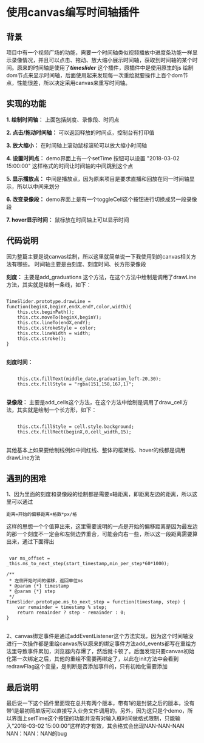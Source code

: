 # 使用canvas编写时间轴插件 #


## **背景** ##
项目中有一个视频广场的功能，需要一个时间轴类似视频播放中进度条功能一样显示录像情况，并且可以点击、拖动、放大缩小展示时间轴，获取到时间轴的某个时间。原来的时间轴是使用了***timeslider*** 这个插件，原插件中是使用原生的js 绘制dom节点来显示时间轴，后面使用起来发现每一次重绘就要操作上百个dom节点，性能很差，所以决定采用canvas来重写时间轴。

## **实现的功能** ##
**1. 绘制时间轴：**
上面包括刻度、录像段、时间点

**2. 点击/拖动时间轴：**
可以返回释放的时间点，控制台有打印值

**3. 放大缩小：**
在时间轴上滚动鼠标滚轮可以放大缩小时间轴

**4. 设置时间点：**
demo界面上有一个setTime 按钮可以设置 "2018-03-02 15:00:00" 这样格式的时间让时间轴的中间跳到这个点

**5. 显示播放点：**
中间是播放点，因为原来项目是要求直播和回放在同一时间轴显示，所以以中间来划分

**6. 改变录像段：**
demo界面上是有一个toggleCell这个按钮进行切换成另一段录像段

**7. hover显示时间：**
鼠标放在时间轴上可以显示时间

## 代码说明 ##
因为整篇主要是说canvas绘制，所以这里就简单说一下我使用到的canvas相关方法有哪些。
时间轴主要是由刻度、刻度时间、长方形录像段

**刻度：**
主要是add_graduations 这个方法，在这个方法中绘制是调用了drawLine方法，其实就是绘制一条线，如下：
<pre>
<code>
TimeSlider.prototype.drawLine = function(beginX,beginY,endX,endY,color,width){
	this.ctx.beginPath();
	this.ctx.moveTo(beginX,beginY);
	this.ctx.lineTo(endX,endY);
	this.ctx.strokeStyle = color;
	this.ctx.lineWidth = width;
	this.ctx.stroke();
}    
</code>
</pre>

**刻度时间：**
<pre>
<code>
    this.ctx.fillText(middle_date,graduation_left-20,30);
    this.ctx.fillStyle = "rgba(151,158,167,1)";
</code>
</pre>

**录像段：**
主要是add_cells这个方法，在这个方法中绘制是调用了draw_cell方法，其实就是绘制一个长方形，如下：
<pre>
<code>
    this.ctx.fillStyle = cell.style.background;
    this.ctx.fillRect(beginX,0,cell_width,15);
</code>
</pre>

其他基本上如果要绘制线例如中间红线、整体的框架线、hover的线都是调用drawLine方法

## 遇到的困难 ##
1、因为里面的刻度和录像段的绘制都是需要x轴距离，即距离左边的距离，所以这里可以通过

    距离=开始的偏移距离+格数*px/格 
这样的思想一个个值算出来，这里需要说明的一点是开始的偏移距离是因为最左边的那一个刻度不一定会和左侧边界重合，可能会向右一些，所以这一段距离需要算出来，通过下面得出
<pre>
<code>
 var ms_offset = _this.ms_to_next_step(start_timestamp,min_per_step*60*1000);

/**
 * 左侧开始时间的偏移，返回单位ms
 * @param {*} timestamp 
 * @param {*} step 
 */
TimeSlider.prototype.ms_to_next_step = function(timestamp, step) {
    var remainder = timestamp % step;
    return remainder ? step - remainder : 0;
}
</code>
</pre>

2、canvas绑定事件是通过addEventListener这个方法实现，因为这个时间轴没进行一次操作都是重绘canvas所以原来的绑定事件方法add_events都写在重绘方法里导致事件累加，浏览器内存爆了，然后就卡顿了。后面发现只要canvas初始化第一次绑定之后，其他的重绘不需要再绑定了，以此在init方法中会看到redrawFlag这个变量，是判断是否添加事件的，只有初始化需要添加

## 最后说明 ##
最后说一下这个插件里面现在总共有两个版本，带有1的是封装之后的版本，没有带1是最初简单版可以直接写入业务文件调用的。另外，因为这只是个demo，所以界面上setTime这个按钮的功能并没有对输入框时间做格式限制，只能输入“2018-03-02 15:00:00”这样的才有效，其余格式会出现NAN-NAN-NAN NAN：NAN：NAN的bug